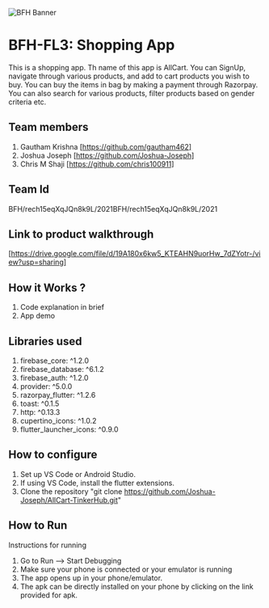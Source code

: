 ![BFH Banner](https://trello-attachments.s3.amazonaws.com/542e9c6316504d5797afbfb9/542e9c6316504d5797afbfc1/39dee8d993841943b5723510ce663233/Frame_19.png)
# BFH-FL3: Shopping App
This is a shopping app. Th name of this app is AllCart. You can SignUp, navigate through various products, and add to cart products you wish to buy. You can buy the 
items in bag by making a payment through Razorpay. You can also search for various products, filter products based on gender criteria etc.
## Team members
1. Gautham Krishna [https://github.com/gautham462]
2. Joshua Joseph [https://github.com/Joshua-Joseph]
3. Chris M Shaji [https://github.com/chris100911]
## Team Id
BFH/rech15eqXqJQn8k9L/2021BFH/rech15eqXqJQn8k9L/2021
## Link to product walkthrough
[https://drive.google.com/file/d/19A180x6kw5_KTEAHN9uorHw_7dZYotr-/view?usp=sharing]
## How it Works ?
1. Code explanation in brief
2. App demo 
## Libraries used
  1. firebase_core: ^1.2.0
  2. firebase_database: ^6.1.2
  3. firebase_auth: ^1.2.0
  4. provider: ^5.0.0
  5. razorpay_flutter: ^1.2.6
  6. toast: ^0.1.5
  7. http: ^0.13.3
  8. cupertino_icons: ^1.0.2
  9. flutter_launcher_icons: ^0.9.0
  
## How to configure
1. Set up VS Code or Android Studio. 
2. If using VS Code, install the flutter extensions.
3. Clone the repository "git clone https://github.com/Joshua-Joseph/AllCart-TinkerHub.git"
 
## How to Run
Instructions for running
1. Go to Run --> Start Debugging 
2. Make sure your phone is connected or your emulator is running
3. The app opens up in your phone/emulator.
4. The apk can be directly installed on your phone by clicking on the link provided for apk.
